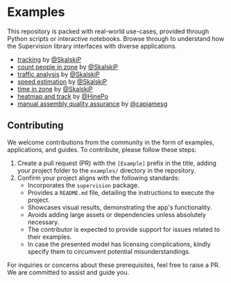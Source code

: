 # Examples

This repository is packed with real-world use-cases, provided through Python scripts or
interactive notebooks. Browse through to understand how the Supervision library
interfaces with diverse applications.

- [tracking](./tracking) by [@SkalskiP](https://github.com/SkalskiP)
- [count people in zone](./count_people_in_zone) by [@SkalskiP](https://github.com/SkalskiP)
- [traffic analysis](./traffic_analysis) by [@SkalskiP](https://github.com/SkalskiP)
- [speed estimation](./speed_estimation) by [@SkalskiP](https://github.com/SkalskiP)
- [time in zone](./time_in_zone) by [@SkalskiP](https://github.com/SkalskiP)
- [heatmap and track](./heatmap_and_track/) by [@HinePo](https://github.com/HinePo)
- [manual assembly quality assurance](./manual_assembly_quality_assurance) by [@capjamesg](https://github.com/capjamesg)

## Contributing

We welcome contributions from the community in the form of examples, applications, and
guides. To contribute, please follow these steps:

1. Create a pull request (PR) with the `[Example]` prefix in the title, adding your
project folder to the `examples/` directory in the repository.
2. Confirm your project aligns with the following standards:
   - Incorporates the `supervision` package.
   - Provides a `README.md` file, detailing the instructions to execute the project.
   - Showcases visual results, demonstrating the app's functionality.
   - Avoids adding large assets or dependencies unless absolutely necessary.
   - The contributor is expected to provide support for issues related to their
examples.
   - In case the presented model has licensing complications, kindly specify them to
circumvent potential misunderstandings.

For inquiries or concerns about these prerequisites, feel free to raise a PR. We are
committed to assist and guide you.
